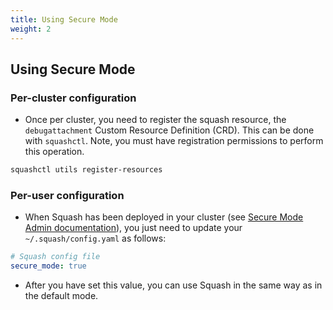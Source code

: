 ```yaml
---
title: Using Secure Mode
weight: 2
---
```


## Using Secure Mode

### Per-cluster configuration

- Once per cluster, you need to register the squash resource, the `debugattachment` Custom Resource Definition (CRD). This can be done with `squashctl`. Note, you must have registration permissions to perform this operation.

```bash
squashctl utils register-resources
```

### Per-user configuration

- When Squash has been deployed in your cluster (see [Secure Mode Admin documentation](../admin)), you just need to update your `~/.squash/config.yaml` as follows:

```yaml
# Squash config file
secure_mode: true
```

- After you have set this value, you can use Squash in the same way as in the default mode.

